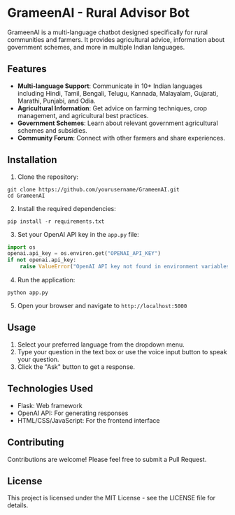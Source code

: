 # GrameenAI - Rural Advisor Bot

GrameenAI is a multi-language chatbot designed specifically for rural communities and farmers. It provides agricultural advice, information about government schemes, and more in multiple Indian languages.

## Features

- **Multi-language Support**: Communicate in 10+ Indian languages including Hindi, Tamil, Bengali, Telugu, Kannada, Malayalam, Gujarati, Marathi, Punjabi, and Odia.
- **Agricultural Information**: Get advice on farming techniques, crop management, and agricultural best practices.
- **Government Schemes**: Learn about relevant government agricultural schemes and subsidies.
- **Community Forum**: Connect with other farmers and share experiences.

## Installation

1. Clone the repository:
```
git clone https://github.com/yourusername/GrameenAI.git
cd GrameenAI
```

2. Install the required dependencies:
```
pip install -r requirements.txt
```

3. Set your OpenAI API key in the `app.py` file:
```python
import os
openai.api_key = os.environ.get("OPENAI_API_KEY")
if not openai.api_key:
    raise ValueError("OpenAI API key not found in environment variables")
```

4. Run the application:
```
python app.py
```

5. Open your browser and navigate to `http://localhost:5000`

## Usage

1. Select your preferred language from the dropdown menu.
2. Type your question in the text box or use the voice input button to speak your question.
3. Click the "Ask" button to get a response.

## Technologies Used

- Flask: Web framework
- OpenAI API: For generating responses
- HTML/CSS/JavaScript: For the frontend interface

## Contributing

Contributions are welcome! Please feel free to submit a Pull Request.

## License

This project is licensed under the MIT License - see the LICENSE file for details. 

